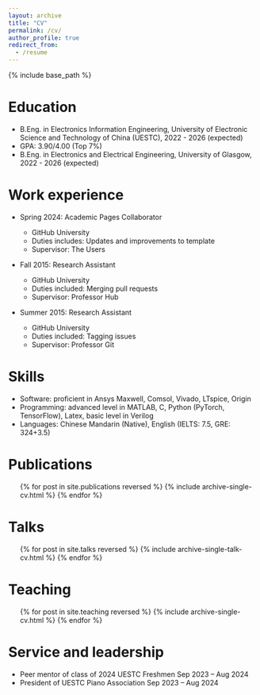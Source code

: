 ```yaml
---
layout: archive
title: "CV"
permalink: /cv/
author_profile: true
redirect_from:
  - /resume
---
```


{% include base_path %}

Education
======
* B.Eng. in Electronics Information Engineering, University of Electronic Science and Technology of China (UESTC), 2022 - 2026 (expected)
* GPA: 3.90/4.00 (Top 7%)
* B.Eng. in Electronics and Electrical Engineering, University of Glasgow, 2022 - 2026 (expected)

Work experience
======
* Spring 2024: Academic Pages Collaborator
  * GitHub University
  * Duties includes: Updates and improvements to template
  * Supervisor: The Users

* Fall 2015: Research Assistant
  * GitHub University
  * Duties included: Merging pull requests
  * Supervisor: Professor Hub

* Summer 2015: Research Assistant
  * GitHub University
  * Duties included: Tagging issues
  * Supervisor: Professor Git
  
Skills
======
* Software: proficient in Ansys Maxwell, Comsol, Vivado, LTspice, Origin 
* Programming: advanced level in MATLAB, C, Python (PyTorch, TensorFlow), Latex, basic level in Verilog 
* Languages: Chinese Mandarin (Native), English (IELTS: 7.5, GRE: 324+3.5) 

Publications
======
  <ul>{% for post in site.publications reversed %}
    {% include archive-single-cv.html %}
  {% endfor %}</ul>
  
Talks
======
  <ul>{% for post in site.talks reversed %}
    {% include archive-single-talk-cv.html  %}
  {% endfor %}</ul>
  
Teaching
======
  <ul>{% for post in site.teaching reversed %}
    {% include archive-single-cv.html %}
  {% endfor %}</ul>
  
Service and leadership
======
* Peer mentor of class of 2024 UESTC Freshmen Sep 2023 – Aug 2024 
* President of UESTC Piano Association        Sep 2023 – Aug 2024 
